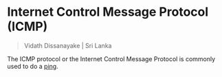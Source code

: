 # Internet Control Message Protocol (ICMP)

> Vidath Dissanayake | Sri Lanka

The ICMP protocol or the Internet Control Message Protocol is commonly used to do a [ping](../../../../tools/networking/ping.md).